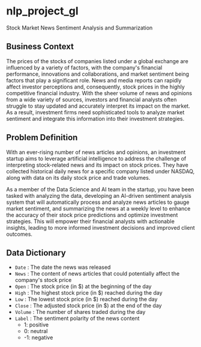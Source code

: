 # nlp_project_gl
Stock Market News Sentiment Analysis and Summarization

## Business Context

The prices of the stocks of companies listed under a global exchange are influenced by a variety of factors, with the company's financial performance, innovations and collaborations, and market sentiment being factors that play a significant role. News and media reports can rapidly affect investor perceptions and, consequently, stock prices in the highly competitive financial industry. With the sheer volume of news and opinions from a wide variety of sources, investors and financial analysts often struggle to stay updated and accurately interpret its impact on the market. As a result, investment firms need sophisticated tools to analyze market sentiment and integrate this information into their investment strategies.

## Problem Definition

With an ever-rising number of news articles and opinions, an investment startup aims to leverage artificial intelligence to address the challenge of interpreting stock-related news and its impact on stock prices. They have collected historical daily news for a specific company listed under NASDAQ, along with data on its daily stock price and trade volumes.

As a member of the Data Science and AI team in the startup, you have been tasked with analyzing the data, developing an AI-driven sentiment analysis system that will automatically process and analyze news articles to gauge market sentiment, and summarizing the news at a weekly level to enhance the accuracy of their stock price predictions and optimize investment strategies. This will empower their financial analysts with actionable insights, leading to more informed investment decisions and improved client outcomes.

## Data Dictionary

* `Date` : The date the news was released
* `News` : The content of news articles that could potentially affect the company's stock price
* `Open` : The stock price (in \$) at the beginning of the day
* `High` : The highest stock price (in \$) reached during the day
* `Low` :  The lowest stock price (in \$) reached during the day
* `Close` : The adjusted stock price (in \$) at the end of the day
* `Volume` : The number of shares traded during the day
* `Label` : The sentiment polarity of the news content
    * 1: positive
    * 0: neutral
    * -1: negative

